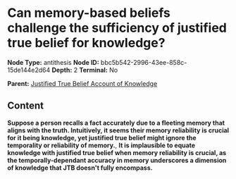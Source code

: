 # Can memory-based beliefs challenge the sufficiency of justified true belief for knowledge?

**Node Type:** antithesis
**Node ID:** bbc5b542-2996-43ee-858c-15de144e2d64
**Depth:** 2
**Terminal:** No

**Parent:** [Justified True Belief Account of Knowledge](justified-true-belief-account-of-knowledge.md)

## Content

**Suppose a person recalls a fact accurately due to a fleeting memory that aligns with the truth. Intuitively, it seems their memory reliability is crucial for it being knowledge, yet justified true belief might ignore the temporality or reliability of memory.**, **It is implausible to equate knowledge with justified true belief when memory reliability is crucial, as the temporally-dependant accuracy in memory underscores a dimension of knowledge that JTB doesn't fully encompass.**
